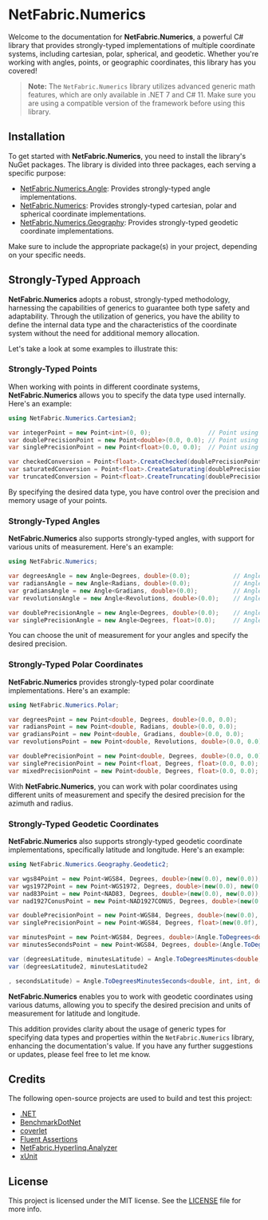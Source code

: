 # NetFabric.Numerics

Welcome to the documentation for **NetFabric.Numerics**, a powerful C# library that provides strongly-typed implementations of multiple coordinate systems, including cartesian, polar, spherical, and geodetic. Whether you're working with angles, points, or geographic coordinates, this library has you covered!

> **Note:** The `NetFabric.Numerics` library utilizes advanced generic math features, which are only available in .NET 7 and C# 11. 
> Make sure you are using a compatible version of the framework before using this library.

## Installation

To get started with **NetFabric.Numerics**, you need to install the library's NuGet packages. The library is divided into three packages, each serving a specific purpose:

- [NetFabric.Numerics.Angle](https://www.nuget.org/packages/NetFabric.Numerics.Angle/): Provides strongly-typed angle implementations.
- [NetFabric.Numerics](https://www.nuget.org/packages/NetFabric.Numerics/): Provides strongly-typed cartesian, polar and spherical coordinate implementations.
- [NetFabric.Numerics.Geography](https://www.nuget.org/packages/NetFabric.Numerics.Geography/): Provides strongly-typed geodetic coordinate implementations.

Make sure to include the appropriate package(s) in your project, depending on your specific needs.

## Strongly-Typed Approach

**NetFabric.Numerics** adopts a robust, strongly-typed methodology, harnessing the capabilities of generics to guarantee both type safety and adaptability. Through the utilization of generics, you have the ability to define the internal data type and the characteristics of the coordinate system without the need for additional memory allocation.

Let's take a look at some examples to illustrate this:

### Strongly-Typed Points

When working with points in different coordinate systems, **NetFabric.Numerics** allows you to specify the data type used internally. Here's an example:

``` csharp
using NetFabric.Numerics.Cartesian2;

var integerPoint = new Point<int>(0, 0);                // Point using integers
var doublePrecisionPoint = new Point<double>(0.0, 0.0); // Point using double precision
var singlePrecisionPoint = new Point<float>(0.0, 0.0);  // Point using single precision

var checkedConversion = Point<float>.CreateChecked(doublePrecisionPoint);      // Throws if overflow occurs
var saturatedConversion = Point<float>.CreateSaturating(doublePrecisionPoint); // Saturates if overflow occurs
var truncatedConversion = Point<float>.CreateTruncating(doublePrecisionPoint); // Truncates if overflow occurs
```

By specifying the desired data type, you have control over the precision and memory usage of your points.

### Strongly-Typed Angles

**NetFabric.Numerics** also supports strongly-typed angles, with support for various units of measurement. Here's an example:

``` csharp
using NetFabric.Numerics;

var degreesAngle = new Angle<Degrees, double>(0.0);            // Angle using degrees
var radiansAngle = new Angle<Radians, double>(0.0);            // Angle using radians
var gradiansAngle = new Angle<Gradians, double>(0.0);          // Angle using gradians
var revolutionsAngle = new Angle<Revolutions, double>(0.0);    // Angle using revolutions

var doublePrecisionAngle = new Angle<Degrees, double>(0.0);    // Angle with double precision
var singlePrecisionAngle = new Angle<Degrees, float>(0.0);     // Angle with single precision
```

You can choose the unit of measurement for your angles and specify the desired precision.

### Strongly-Typed Polar Coordinates

**NetFabric.Numerics** provides strongly-typed polar coordinate implementations. Here's an example:

``` csharp
using NetFabric.Numerics.Polar;

var degreesPoint = new Point<double, Degrees, double>(0.0, 0.0);            // Polar point using degrees
var radiansPoint = new Point<double, Radians, double>(0.0, 0.0);            // Polar point using radians
var gradiansPoint = new Point<double, Gradians, double>(0.0, 0.0);          // Polar point using gradians
var revolutionsPoint = new Point<double, Revolutions, double>(0.0, 0.0);    // Polar point using revolutions

var doublePrecisionPoint = new Point<double, Degrees, double>(0.0, 0.0);    // Polar point with double precision
var singlePrecisionPoint = new Point<float, Degrees, float>(0.0, 0.0);      // Polar point with single precision
var mixedPrecisionPoint = new Point<double, Degrees, float>(0.0, 0.0);      // Polar point with mixed precision (double for radius and single for azimuth angle)
```

With **NetFabric.Numerics**, you can work with polar coordinates using different units of measurement and specify the desired precision for the azimuth and radius.

### Strongly-Typed Geodetic Coordinates

**NetFabric.Numerics** also supports strongly-typed geodetic coordinate implementations, specifically latitude and longitude. Here's an example:

``` csharp
using NetFabric.Numerics.Geography.Geodetic2;

var wgs84Point = new Point<WGS84, Degrees, double>(new(0.0), new(0.0));                    // Geodetic point using WGS84 datum
var wgs1972Point = new Point<WGS1972, Degrees, double>(new(0.0), new(0.0));                // Geodetic point using WGS1972 datum
var nad83Point = new Point<NAD83, Degrees, double>(new(0.0), new(0.0));                    // Geodetic point using NAD83 datum
var nad1927ConusPoint = new Point<NAD1927CONUS, Degrees, double>(new(0.0), new(0.0));      // Geodetic point using NAD1927CONUS datum

var doublePrecisionPoint = new Point<WGS84, Degrees, double>(new(0.0), new(0.0));          // Geodetic point with double precision
var singlePrecisionPoint = new Point<WGS84, Degrees, float>(new(0.0f), new(0.0f));           // Geodetic point with single precision

var minutesPoint = new Point<WGS84, Degrees, double>(Angle.ToDegrees<double>(0, 0.0), Angle.ToDegrees<double>(0, 0.0));               // Geodetic point using degrees and minutes
var minutesSecondsPoint = new Point<WGS84, Degrees, double>(Angle.ToDegrees<double>(0, 0, 0.0), Angle.ToDegrees<double>(0, 0, 0.0));  // Geodetic point using degrees, minutes and seconds

var (degreesLatitude, minutesLatitude) = Angle.ToDegreesMinutes<double, int, double>(wgs84Point.Latitude);                                // Convert latitude to degrees and minutes
var (degreesLatitude2, minutesLatitude2

, secondsLatitude) = Angle.ToDegreesMinutesSeconds<double, int, int, double>(wgs84Point.Latitude); // Convert latitude to degrees, minutes, and seconds
```

**NetFabric.Numerics** enables you to work with geodetic coordinates using various datums, allowing you to specify the desired precision and units of measurement for latitude and longitude.

This addition provides clarity about the usage of generic types for specifying data types and properties within the `NetFabric.Numerics` library, enhancing the documentation's value. If you have any further suggestions or updates, please feel free to let me know.

## Credits

The following open-source projects are used to build and test this project:

- [.NET](https://github.com/dotnet)
- [BenchmarkDotNet](https://github.com/dotnet/BenchmarkDotNet)
- [coverlet](https://github.com/coverlet-coverage/coverlet)
- [Fluent Assertions](https://github.com/fluentassertions/fluentassertions)
- [NetFabric.Hyperlinq.Analyzer](https://github.com/NetFabric/NetFabric.Hyperlinq.Analyzer)
- [xUnit](https://github.com/xunit/xunit)

## License

This project is licensed under the MIT license. See the [LICENSE](LICENSE) file for more info.